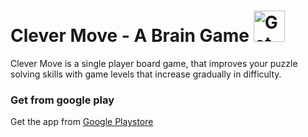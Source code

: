 # Clever Move - A Brain Game <a style="margin-bottom: 0;" href='https://play.google.com/store/apps/details?id=com.clevermove.android&utm_source=global_co&utm_medium=prtnr&utm_content=Mar2515&utm_campaign=PartBadge&pcampaignid=MKT-Other-global-all-co-prtnr-py-PartBadge-Mar2515-1'><img alt='Get it on Google Play' src='https://play.google.com/intl/en_us/badges/images/generic/en_badge_web_generic.png' height="50px"/></a>

Clever Move is a single player board game, that improves your puzzle solving skills with game levels that increase gradually in difficulty.

### Get from google play
Get the app from [Google Playstore](https://play.google.com/store/apps/details?id=com.clevermove.android)
